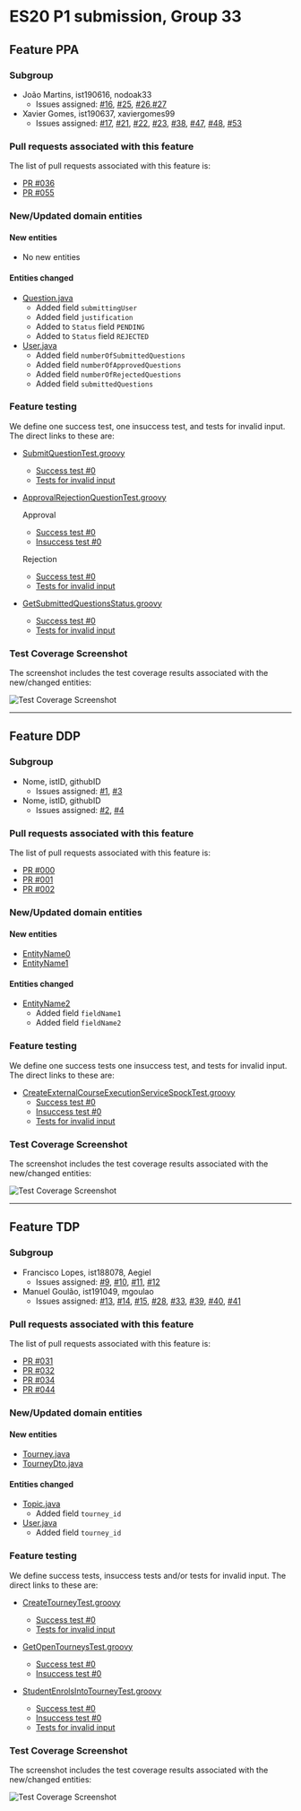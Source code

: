 # ES20 P1 submission, Group 33

## Feature PPA

### Subgroup
 - João Martins, ist190616, nodoak33
   + Issues assigned: [#16](https://github.com/tecnico-softeng/es20tg_33-project/issues/16), [#25](https://github.com/tecnico-softeng/es20tg_33-project/issues/25), [#26](https://github.com/tecnico-softeng/es20tg_33-project/issues/26),[#27](https://github.com/tecnico-softeng/es20tg_33-project/issues/27)
 - Xavier Gomes, ist190637, xaviergomes99
   + Issues assigned: [#17](https://github.com/tecnico-softeng/es20tg_33-project/issues/17), [#21](https://github.com/tecnico-softeng/es20tg_33-project/issues/21), [#22](https://github.com/tecnico-softeng/es20tg_33-project/issues/22), [#23](https://github.com/tecnico-softeng/es20tg_33-project/issues/23), [#38](https://github.com/tecnico-softeng/es20tg_33-project/issues/38), [#47](https://github.com/tecnico-softeng/es20tg_33-project/issues/47),  [#48](https://github.com/tecnico-softeng/es20tg_33-project/issues/48),  [#53](https://github.com/tecnico-softeng/es20tg_33-project/issues/53)
 
### Pull requests associated with this feature

The list of pull requests associated with this feature is:

 - [PR #036](https://github.com/tecnico-softeng/es20tg_33-project/pull/36)
 - [PR #055](https://github.com/tecnico-softeng/es20tg_33-project/pull/55)


### New/Updated domain entities

#### New entities
 - No new entities

#### Entities changed
 - [Question.java](https://github.com/tecnico-softeng/es20tg_33-project/blob/develop/backend/src/main/java/pt/ulisboa/tecnico/socialsoftware/tutor/question/domain/Question.java)
   + Added field `submittingUser`
   + Added field `justification`
   + Added to `Status` field  `PENDING`
   + Added to `Status` field  `REJECTED`
 - [User.java](https://github.com/tecnico-softeng/es20tg_33-project/blob/develop/backend/src/main/java/pt/ulisboa/tecnico/socialsoftware/tutor/user/User.java)
   + Added field `numberOfSubmittedQuestions`
   + Added field `numberOfApprovedQuestions`
   + Added field `numberOfRejectedQuestions`
   + Added field `submittedQuestions`
 
### Feature testing

We define one success test, one insuccess test, and tests for invalid input. The direct links to these are:

 - [SubmitQuestionTest.groovy](https://github.com/tecnico-softeng/es20tg_33-project/blob/develop/backend/src/test/groovy/pt/ulisboa/tecnico/socialsoftware/tutor/question/service/SubmitQuestionTest.groovy)
    + [Success test #0](https://github.com/tecnico-softeng/es20tg_33-project/blob/develop/backend/src/test/groovy/pt/ulisboa/tecnico/socialsoftware/tutor/question/service/SubmitQuestionTest.groovy#L58)
    + [Tests for invalid input](https://github.com/tecnico-softeng/es20tg_33-project/blob/develop/backend/src/test/groovy/pt/ulisboa/tecnico/socialsoftware/tutor/question/service/SubmitQuestionTest.groovy#L103)

 - [ApprovalRejectionQuestionTest.groovy](https://github.com/tecnico-softeng/es20tg_33-project/blob/develop/backend/src/test/groovy/pt/ulisboa/tecnico/socialsoftware/tutor/question/service/ApprovalRejectionQuestionTest.groovy)
 
    Approval
    + [Success test #0](https://github.com/tecnico-softeng/es20tg_33-project/blob/develop/backend/src/test/groovy/pt/ulisboa/tecnico/socialsoftware/tutor/question/service/ApprovalRejectionQuestionTest.groovy#L64)
    + [Insuccess test #0](https://github.com/tecnico-softeng/es20tg_33-project/blob/develop/backend/src/test/groovy/pt/ulisboa/tecnico/socialsoftware/tutor/question/service/ApprovalRejectionQuestionTest.groovy#L144)
   
    Rejection
    + [Success test #0](https://github.com/tecnico-softeng/es20tg_33-project/blob/develop/backend/src/test/groovy/pt/ulisboa/tecnico/socialsoftware/tutor/question/service/ApprovalRejectionQuestionTest.groovy#L79)
    + [Tests for invalid input](https://github.com/tecnico-softeng/es20tg_33-project/blob/develop/backend/src/test/groovy/pt/ulisboa/tecnico/socialsoftware/tutor/question/service/ApprovalRejectionQuestionTest.groovy#L110)
    
 - [GetSubmittedQuestionsStatus.groovy](https://github.com/tecnico-softeng/es20tg_33-project/blob/develop/backend/src/test/groovy/pt/ulisboa/tecnico/socialsoftware/tutor/user/domain/user/GetSubmittedQuestionsStatus.groovy)
    + [Success test #0](https://github.com/tecnico-softeng/es20tg_33-project/blob/develop/backend/src/test/groovy/pt/ulisboa/tecnico/socialsoftware/tutor/user/domain/user/GetSubmittedQuestionsStatus.groovy#47)
    + [Tests for invalid input](https://github.com/tecnico-softeng/es20tg_33-project/blob/develop/backend/src/test/groovy/pt/ulisboa/tecnico/socialsoftware/tutor/user/domain/user/GetSubmittedQuestionsStatus.groovy#79)

### Test Coverage Screenshot

The screenshot includes the test coverage results associated with the new/changed entities:

![Test Coverage Screenshot](https://github.com/tecnico-softeng/es20tg_33-project/blob/add-P1.md/backend/assets/img/PpA-Coverage.png)

---

## Feature DDP

### Subgroup
 - Nome, istID, githubID
   + Issues assigned: [#1](https://github.com), [#3](https://github.com)
 - Nome, istID, githubID
   + Issues assigned: [#2](https://github.com), [#4](https://github.com)
 
### Pull requests associated with this feature

The list of pull requests associated with this feature is:

 - [PR #000](https://github.com)
 - [PR #001](https://github.com)
 - [PR #002](https://github.com)


### New/Updated domain entities

#### New entities
 - [EntityName0](https://github.com)
 - [EntityName1](https://github.com)

#### Entities changed
 - [EntityName2](https://github.com)
   + Added field `fieldName1`
   + Added field `fieldName2`
 
### Feature testing

We define one success tests one insuccess test, and tests for invalid input. The direct links to these are:

 - [CreateExternalCourseExecutionServiceSpockTest.groovy](https://github.com/socialsoftware/quizzes-tutor/blob/31ba9bd5f5ddcbab61f1c4b2daca7331ad099f98/backend/src/test/groovy/pt/ulisboa/tecnico/socialsoftware/tutor/administration/service/CreateExternalCourseExecutionServiceSpockTest.groovy)
    + [Success test #0](https://github.com/socialsoftware/quizzes-tutor/blob/31ba9bd5f5ddcbab61f1c4b2daca7331ad099f98/backend/src/test/groovy/pt/ulisboa/tecnico/socialsoftware/tutor/administration/service/CreateExternalCourseExecutionServiceSpockTest.groovy#L39)
    + [Insuccess test #0](https://github.com/socialsoftware/quizzes-tutor/blob/31ba9bd5f5ddcbab61f1c4b2daca7331ad099f98/backend/src/test/groovy/pt/ulisboa/tecnico/socialsoftware/tutor/administration/service/CreateExternalCourseExecutionServiceSpockTest.groovy#L104)
    + [Tests for invalid input](https://github.com/socialsoftware/quizzes-tutor/blob/31ba9bd5f5ddcbab61f1c4b2daca7331ad099f98/backend/src/test/groovy/pt/ulisboa/tecnico/socialsoftware/tutor/administration/service/CreateExternalCourseExecutionServiceSpockTest.groovy#L145)


### Test Coverage Screenshot

The screenshot includes the test coverage results associated with the new/changed entities:

![Test Coverage Screenshot](https://web.tecnico.ulisboa.pt/~joaofernandoferreira/1920/ES/coverage_ex1.png)


---


## Feature TDP

### Subgroup
 - Francisco Lopes, ist188078, Aegiel
   + Issues assigned: [#9](https://github.com/tecnico-softeng/es20tg_33-project/issues/9), [#10](https://github.com/tecnico-softeng/es20tg_33-project/issues/10), [#11](https://github.com/tecnico-softeng/es20tg_33-project/issues/11), [#12](https://github.com/tecnico-softeng/es20tg_33-project/issues/12)
 - Manuel Goulão, ist191049, mgoulao
   + Issues assigned: [#13](https://github.com/tecnico-softeng/es20tg_33-project/issues/13), [#14](https://github.com/tecnico-softeng/es20tg_33-project/issues/14), [#15](https://github.com/tecnico-softeng/es20tg_33-project/issues/15), [#28](https://github.com/tecnico-softeng/es20tg_33-project/issues/28), [#33](https://github.com/tecnico-softeng/es20tg_33-project/issues/33), [#39](https://github.com/tecnico-softeng/es20tg_33-project/issues/39), [#40](https://github.com/tecnico-softeng/es20tg_33-project/issues/40), [#41](https://github.com/tecnico-softeng/es20tg_33-project/issues/41)

### Pull requests associated with this feature

The list of pull requests associated with this feature is:

 - [PR #031](https://github.com/tecnico-softeng/es20tg_33-project/pull/31)
 - [PR #032](https://github.com/tecnico-softeng/es20tg_33-project/pull/32)
 - [PR #034](https://github.com/tecnico-softeng/es20tg_33-project/pull/34)
 - [PR #044](https://github.com/tecnico-softeng/es20tg_33-project/pull/44)

### New/Updated domain entities

#### New entities
 - [Tourney.java](https://github.com/tecnico-softeng/es20tg_33-project/blob/develop/backend/src/main/java/pt/ulisboa/tecnico/socialsoftware/tutor/tourney/Tourney.java)
 - [TourneyDto.java](https://github.com/tecnico-softeng/es20tg_33-project/blob/develop/backend/src/main/java/pt/ulisboa/tecnico/socialsoftware/tutor/tourney/TourneyDto.java)

#### Entities changed
 - [Topic.java](https://github.com/tecnico-softeng/es20tg_33-project/blob/develop/backend/src/main/java/pt/ulisboa/tecnico/socialsoftware/tutor/question/domain/Topic.java)
   + Added field `tourney_id`
 - [User.java](https://github.com/tecnico-softeng/es20tg_33-project/blob/develop/backend/src/main/java/pt/ulisboa/tecnico/socialsoftware/tutor/user/User.java)
   + Added field `tourney_id`
 
### Feature testing

We define success tests, insuccess tests and/or tests for invalid input. The direct links to these are:

 - [CreateTourneyTest.groovy](https://github.com/tecnico-softeng/es20tg_33-project/blob/develop/backend/src/test/groovy/pt/ulisboa/tecnico/socialsoftware/tutor/tourney/service/CreateTourneyTest.groovy)
    + [Success test #0](https://github.com/tecnico-softeng/es20tg_33-project/blob/cd0d1197f7cb41bbd7838299079d4405bbc33a2a/backend/src/test/groovy/pt/ulisboa/tecnico/socialsoftware/tutor/tourney/service/CreateTourneyTest.groovy#L58)
    + [Tests for invalid input](https://github.com/tecnico-softeng/es20tg_33-project/blob/cd0d1197f7cb41bbd7838299079d4405bbc33a2a/backend/src/test/groovy/pt/ulisboa/tecnico/socialsoftware/tutor/tourney/service/CreateTourneyTest.groovy#L78)

 - [GetOpenTourneysTest.groovy](https://github.com/tecnico-softeng/es20tg_33-project/blob/develop/backend/src/test/groovy/pt/ulisboa/tecnico/socialsoftware/tutor/tourney/service/GetOpenTourneysTest.groovy)
    + [Success test #0](https://github.com/tecnico-softeng/es20tg_33-project/blob/cd0d1197f7cb41bbd7838299079d4405bbc33a2a/backend/src/test/groovy/pt/ulisboa/tecnico/socialsoftware/tutor/tourney/service/GetOpenTourneysTest.groovy#L35)
    + [Insuccess test #0](https://github.com/tecnico-softeng/es20tg_33-project/blob/cd0d1197f7cb41bbd7838299079d4405bbc33a2a/backend/src/test/groovy/pt/ulisboa/tecnico/socialsoftware/tutor/tourney/service/GetOpenTourneysTest.groovy#L27)

 - [StudentEnrolsIntoTourneyTest.groovy](https://github.com/tecnico-softeng/es20tg_33-project/blob/develop/backend/src/test/groovy/pt/ulisboa/tecnico/socialsoftware/tutor/tourney/service/StudentEnrolsIntoTourneyTest.groovy)
    + [Success test #0](https://github.com/tecnico-softeng/es20tg_33-project/blob/cd0d1197f7cb41bbd7838299079d4405bbc33a2a/backend/src/test/groovy/pt/ulisboa/tecnico/socialsoftware/tutor/tourney/service/StudentEnrolsIntoTourneyTest.groovy#L68)
    + [Insuccess test #0](https://github.com/tecnico-softeng/es20tg_33-project/blob/cd0d1197f7cb41bbd7838299079d4405bbc33a2a/backend/src/test/groovy/pt/ulisboa/tecnico/socialsoftware/tutor/tourney/service/StudentEnrolsIntoTourneyTest.groovy#L83)
    + [Tests for invalid input](https://github.com/tecnico-softeng/es20tg_33-project/blob/cd0d1197f7cb41bbd7838299079d4405bbc33a2a/backend/src/test/groovy/pt/ulisboa/tecnico/socialsoftware/tutor/tourney/service/StudentEnrolsIntoTourneyTest.groovy#L113)

### Test Coverage Screenshot

The screenshot includes the test coverage results associated with the new/changed entities:

![Test Coverage Screenshot](https://scontent.flis8-1.fna.fbcdn.net/v/t1.15752-9/89651460_211382379925204_1257270552561713152_n.png?_nc_cat=103&_nc_sid=b96e70&_nc_ohc=4l8IbUzhDlQAX_oHDAm&_nc_ht=scontent.flis8-1.fna&oh=2cb41a851b1614a56b707146b6797fcc&oe=5E930FA2)
